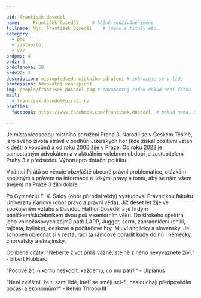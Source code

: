 ```yaml
---

uid: frantisek.dosedel
name:     František Doseděl  	# běžně používáné jméno
fullname: Mgr. František Doseděl  	# jméno s tituly etc.
category:
  - pms
  - zastupitel
  - v22
ordpms: 4
ordz: 3
ordclenove: 60
ordv22: 3
description: místopředseda místního sdružení # zobrazuje se v lide
profession: Advokátní koncipient
img: people/frantisek-dosedel.png # zakomentuj radek dokud není fotka
mail:
  - frantisek.dosedel@pirati.cz
profiles:
  facebook: https://www.facebook.com/frantisek.dosedel  # pokud nema, staci smazat tuto radku

---
```

 
Je místopředsedou místního sdružení Praha 3. Narodil se v Českém Těšíně, jaro svého života strávil v podhůří Jizerských hor (kde získal pozitivní vztah k dešti a kopcům) a od roku 2006 žije v Praze. Od roku 2022 je samostatným advokátem a v aktuálním volebním období je zastupitelem Prahy 3 a předsedou Výboru pro dotační politiku.

V rámci Pirátů se věnuje obzvláště obecné právní problematice, otázkám spojeným s právem na informace a lidkými právy a tomu, aby se nám všem (nejen) na Praze 3 žilo dobře.

Po Gymnáziu F. X. Šaldy (obor přírodní vědy) vystudoval Právnickou fakultu Univerzity Karlovy (obor právo a právní věda). Již deset let žije ve spokojeném vztahu s Davidou Hathor Doseděl a je hrdým páníčkem/služebníkem dvou psů v seniorním věku. Do širokého spektra jeho volnočasových zájmů patří LARP, Jugger, šerm, zahradničení (chilli, rajčata, bylinky), deskové a počítačové hry. Mluví anglicky a slovensky. Je schopen objednat si v restauraci (a rámcově poradit kudy do ní) i německy, chorvatsky a ukrajinsky.

Oblíbené citáty:
“Neberte život příliš vážně, stejně z něho nevyváznete živí.“ - Elbert Hubbard

“Poctivě žít, nikomu neškodit, každému, co mu patří.“ - Ulpianus

“Není zvláštní, že ti samí lidé, kteří se smějí sci-fi, naslouchají předpovědím počasí a ekonomům?“ - Kelvin Throop III
